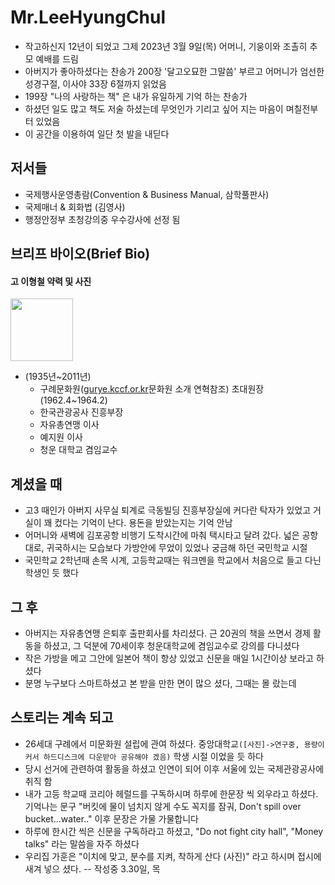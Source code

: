 # Mr.LeeHyungChul
  - 작고하신지 12년이 되었고 그제 2023년 3월 9일(목) 어머니, 기웅이와 조촐히 추모 예배를 드림        
  - 아버지가 좋아하셨다는 찬송가 200장 '달고오묘한 그말씀' 부르고 어머니가 엄선한 성경구절, 이사야 33장 6절까지 읽었음
  - 199장 "나의 사랑하는 책" 은 내가 유일하게 기억 하는 찬송가 
  - 하셨던 일도 많고 책도 저술 하셨는데 무엇인가 기리고 싶어 지는 마음이 며칠전부터 있었음       
  - 이 공간을 이용하여 일단 첫 발을 내딛다       

## 저서들
- 국제행사운영총람(Convention & Business Manual, 삼학풀판사)
- 국제매너 & 회화법 (김영사)
- 행정안정부 초청강의중 우수강사에 선정 됨

## 브리프 바이오(Brief Bio)
#### 고 이형철 약력 및 사진      
     
<img src="https://user-images.githubusercontent.com/10893178/224476532-42e557da-35ea-4033-9679-d37cc31e9c1d.jpeg" width="100">

- (1935년~2011년)
  - 구례문화원([gurye.kccf.or.kr](http://gurye.kccf.or.kr/)문화원 소개 연혁참조) 초대원장(1962.4~1964.2) 
  - 한국관광공사 진흥부장    
  - 자유총연맹 이사   
  - 예지원 이사    
  - 청운 대학교 겸임교수    
  
## 계셨을 때
   - 고3 때인가 아버지 사무실 퇴계로 극동빌딩 진흥부장실에 커다란 탁자가 있었고 거실이 꽤 컸다는 기억이 난다. 용돈을 받았는지는 기억 안남   
   - 어머니와 새벽에 김포공항 비행기 도착시간에 마춰 택시타고 달려 갔다. 넓은 공항대로, 귀국하시는 모습보다 가방안에 무었이 있었나 궁금해 하던 국민학교 시절
   - 국민학교 2학년때 손목 시계, 고등학교때는 워크멘을 학교에서 처음으로 들고 다닌 학생인 듯 했다
  
## 그 후
   - 아버지는 자유총연맹 은퇴후 출판회사를 차리셨다. 근 20권의 책을 쓰면서 경제 활동을 하셨고, 그 덕분에 70세이후 청운대학교에 겸임교수로 강의를 다니셨다
   - 작은 가방을 메고 그안에 일본어 책이 항상 있었고 신문을 매일 1시간이상 보라고 하셨다
   - 분명 누구보다 스마트하셨고 본 받을 만한 면이 많으 셨다, 그때는 몰 랐는데
  
## 스토리는 계속 되고
   - 26세대 구례에서 미문화원 설립에 관여 하셨다. 중앙대학교`([사진]->연구중, 용량이 커서 하드디스크에 다운받아 공유해야 겠음)` 학생 시절 이었을 듯 하다
   - 당시 선거에 관련하여 활동을 하셨고 인연이 되어 이후 서울에 있는 국제관광공사에 취직 함
   - 내가 고등 학교때 코리아 헤럴드를 구독하시며 하루에 한문장 씩 외우라고 하셨다. 기억나는 문구 "버킷에 물이 넘치지 않게 수도 꼭지를 잠궈, Don't spill over bucket...water.." 이후 문장은 가물 가물합니다
   - 하루에 한시간 씩은 신문을 구독하라고 하셨고, "Do not fight city hall", "Money talks" 라는 말씀을 자주 하셨다
   - 우리집 가훈은 "이치에 맞고, 분수를 지켜, 착하게 산다 (사진)" 라고 하시며 접시에 새겨 넣으 셨다. -- 작성중 3.30일, 목
